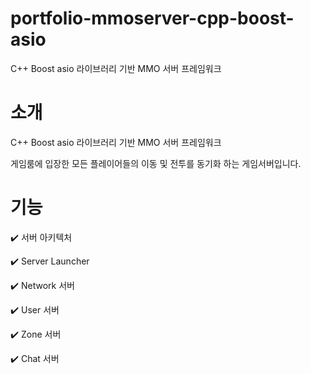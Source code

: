 # portfolio-mmoserver-cpp-boost-asio
C++ Boost asio 라이브러리 기반 MMO 서버 프레임워크


# 소개
C++ Boost asio 라이브러리 기반 MMO 서버 프레임워크


게임룸에 입장한 모든 플레이어들의 이동 및 전투를 동기화 하는 게임서버입니다. 


# 기능
:heavy_check_mark: 서버 아키텍처


:heavy_check_mark: Server Launcher


:heavy_check_mark: Network 서버


:heavy_check_mark: User 서버


:heavy_check_mark: Zone 서버


:heavy_check_mark: Chat 서버
